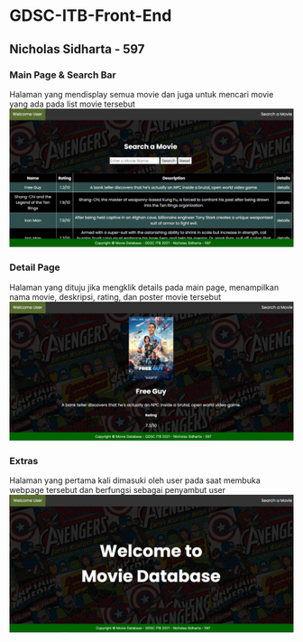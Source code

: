 # GDSC-ITB-Front-End
## Nicholas Sidharta - 597

### Main Page & Search Bar
Halaman yang mendisplay semua movie dan juga untuk mencari movie yang ada pada list movie tersebut
![image](ss/main.jpg "Main Page")
<br>

### Detail Page
Halaman yang dituju jika mengklik details pada main page, menampilkan nama movie, deskripsi, rating, dan poster movie tersebut
![image](ss/detail.jpg "Detail Page")
<br>

### Extras
Halaman yang pertama kali dimasuki oleh user pada saat membuka webpage tersebut dan berfungsi sebagai penyambut user
![image](ss/welcome.jpg "Welcome Page")
